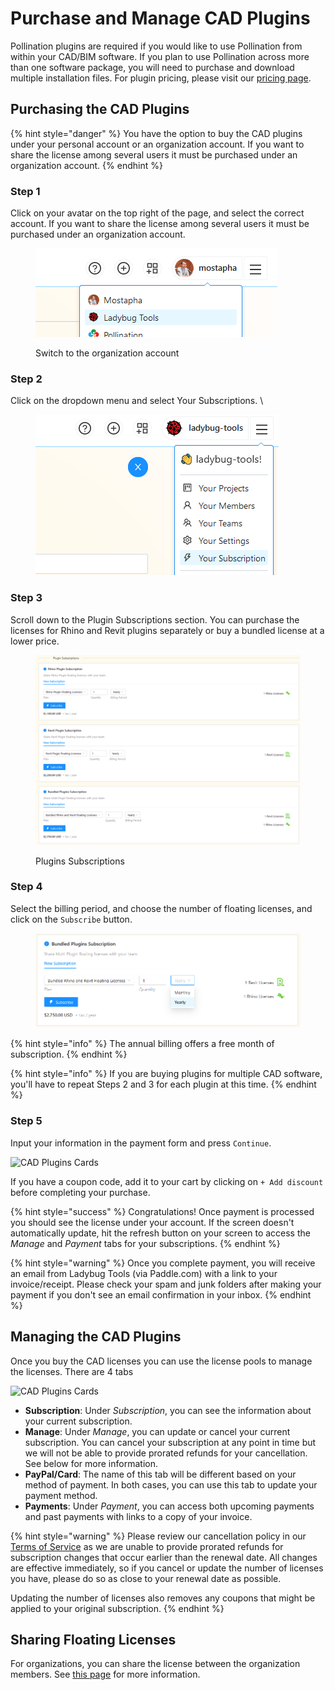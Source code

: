 # Purchase and Manage CAD Plugins

Pollination plugins are required if you would like to use Pollination from within your CAD/BIM software. If you plan to use Pollination across more than one software package, you will need to purchase and download multiple installation files. For plugin pricing, please visit our [pricing page](https://www.pollination.cloud/pricing#cad-plugins).

## Purchasing the CAD Plugins

{% hint style="danger" %}
You have the option to buy the CAD plugins under your personal account or an organization account. If you want to share the license among several users it must be purchased under an organization account.
{% endhint %}

### Step 1

Click on your avatar on the top right of the page, and select the correct account. If you want to share the license among several users it must be purchased under an organization account.

<figure><img src="../.gitbook/assets/image (11).png" alt=""><figcaption><p>Switch to the organization account</p></figcaption></figure>

### Step 2

Click on the dropdown menu and select Your Subscriptions. \


<figure><img src="../.gitbook/assets/image (12).png" alt=""><figcaption></figcaption></figure>

### Step 3

Scroll down to the Plugin Subscriptions section. You can purchase the licenses for Rhino and Revit plugins separately or buy a bundled license at a lower price.

<figure><img src="../.gitbook/assets/image (13).png" alt=""><figcaption><p>Plugins Subscriptions</p></figcaption></figure>

### Step 4

Select the billing period, and choose the number of floating licenses, and click on the `Subscribe` button.

<figure><img src="../.gitbook/assets/image (166).png" alt=""><figcaption></figcaption></figure>

{% hint style="info" %}
The annual billing offers a free month of subscription.
{% endhint %}

{% hint style="info" %}
If you are buying plugins for multiple CAD software, you'll have to repeat Steps 2 and 3 for each plugin at this time.
{% endhint %}

### Step 5

Input your information in the payment form and press `Continue`.

![CAD Plugins Cards](../.gitbook/assets/organization-setup/buy-org-cad-plugins-3.png)

If you have a coupon code, add it to your cart by clicking on `+ Add discount` before completing your purchase.

{% hint style="success" %}
Congratulations! Once payment is processed you should see the license under your account. If the screen doesn't automatically update, hit the refresh button on your screen to access the _Manage_ and _Payment_ tabs for your subscriptions.
{% endhint %}

{% hint style="warning" %}
Once you complete payment, you will receive an email from Ladybug Tools (via Paddle.com) with a link to your invoice/receipt. Please check your spam and junk folders after making your payment if you don't see an email confirmation in your inbox.
{% endhint %}

## Managing the CAD Plugins

Once you buy the CAD licenses you can use the license pools to manage the licenses. There are 4 tabs

![CAD Plugins Cards](../.gitbook/assets/organization-setup/subscriptions-tabs.png)

* **Subscription**: Under _Subscription_, you can see the information about your current subscription.
* **Manage**: Under _Manage_, you can update or cancel your current subscription. You can cancel your subscription at any point in time but we will not be able to provide prorated refunds for your cancellation. See below for more information.
* **PayPal/Card**: The name of this tab will be different based on your method of payment. In both cases, you can use this tab to update your payment method.
* **Payments**: Under _Payment_, you can access both upcoming payments and past payments with links to a copy of your invoice.

{% hint style="warning" %}
Please review our cancellation policy in our [Terms of Service](https://www.pollination.cloud/terms-of-service) as we are unable to provide prorated refunds for subscription changes that occur earlier than the renewal date. All changes are effective immediately, so if you cancel or update the number of licenses you have, please do so as close to your renewal date as possible.

Updating the number of licenses also removes any coupons that might be applied to your original subscription.
{% endhint %}

## Sharing Floating Licenses

For organizations, you can share the license between the organization members. See [this page](manage-license-pool.md) for more information.
